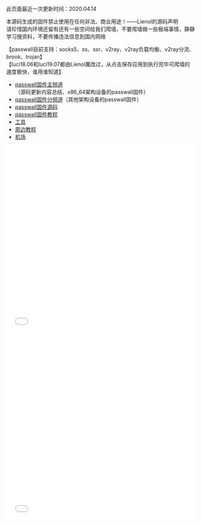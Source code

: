 此页面最近一次更新时间：2020.04.14        

本源码生成的固件禁止使用在任何非法、商业用途！——Lienol的源码声明                     
请珍惜国内环境还留有还有一些空间给我们爬墙，不要爬墙做一些极端事情，静静学习搜资料，不要传播违法信息到国内网络                           

【passwall目前支持：socks5、ss、ssr、v2ray、v2ray负载均衡、v2ray分流、brook、trojan】               
【luci18.06和luci19.07都由Lienol魔改过，从点击保存应用到执行完毕可爬墙的速度极快，谁用谁知道】                             
* [passwall固件主频道](https://t.me/passwall)（源码更新内容总结、x86_64架构设备的passwall固件）               
* [passwall固件分频道](./sub.md)（其他架构设备的passwall固件）              
* [passwall固件源码](./code.md)            
* [passwall固件教程](./tips.md)               
* [工具](https://passwallopenwrt.github.io/tool/)               
* [周边教程](./others.md)                   
* [机场](./air.md)               

<iframe width="100%" height="500" src="//player.bilibili.com/player.html?aid=95651758&bvid=BV17E411j7sc&cid=163299296&page=1" scrolling="no" border="0" frameborder="no" framespacing="0" allowfullscreen="true"> </iframe>      

<iframe width="100%" height="500" src="//player.bilibili.com/player.html?aid=83513036&bvid=BV18J411J7Gi&cid=142871173&page=1" scrolling="no" border="0" frameborder="no" framespacing="0" allowfullscreen="true"> </iframe>                                 

    
        
        
